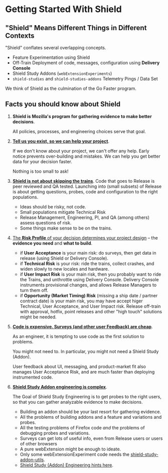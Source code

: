 # Getting Started With Shield

## "Shield" Means Different Things in Different Contexts

"Shield" conflates several overlapping concepts.

  * Feature Experimentation using Shield
  * Off-Train Deployment of code, messages, configuration using **Delivery Console**
  * Shield Study Addons (`webExtensionExperiments`)
  * `shield-studies` and `shield-studies-addons` Telemetry Pings / Data Set

We think of Shield as the culmination of the Go Faster program.

## Facts you should know about Shield

1. **Shield is Mozilla's program for gathering evidence to make better decisions**.  

    All policies, processes, and engineering choices serve that goal.

2. **[Tell us you exist, so we can help your project](./shield_help.md)**.  

    If we don't know about your project, we can't offer any help.  Early notice prevents over-building and mistakes.  We can help you get better data for your decision faster.
    
    Nothing is too small to ask!

3.  **[Shield is not about skipping the trains][deployment]**.  Code that goes to Release is peer reviewed and QA tested.  Launching into (small subsets) of Release is about getting questions, probes, code and configuration to the right populations.

    - Ideas should be risky, not code.
    - Small populations mitigate Technical Risk
    - Release Management, Engineering, PI, and QA (among others) assess questions of risk.
    - Some things make sense to be on the trains.

4.  [The **Risk Profile** of your decision determines your project design][design] &ndash; the **evidence you need** and **what to build**.
    
    - if **User Acceptance** is your main risk:  do surveys, then get data in release (using Shield or Delivery Console).
    - if **Technical Risk** is your risk: ride the trains, collect crashes, and widen slowly to new locales and hardware.
    - if **User Impact Risk** is your main risk, then you probably want to ride the Trains, and unthrottle using Delivery Console.  Delivery Console instruments provisional changes, and allows Release Managers to turn them off.
    - if **Opportunity (Market Timing) Risk** (missing a ship date / partner contract date) is your main risk, you may have accept higer Technical, User Acceptance, and User Impact risk. Release off-train with approval, hotfix, point releases and other "high touch" solutions might be needed.


5. [**Code is expensive.  Surveys (and other user Feedback) are cheap**][surveys].  

    As an engineer, it is tempting to use code as the first solution to problems.   

    You might not need to.  In particular, you might not need a Shield Study (Addon).  
    
    User feedback about UI, messaging, and product-market fit also manages User Acceptance Risk, and are much faster than deploying instrumented code.



6.  **[Shield Study Addon engineering is complex][engineering]**.

    The Goal of Shield Study Engineering is to get probes to the right users, so that you can gather analyzable evidence to make decisions.
    
    - Building an addon should be your last resort for gathering evidence.
    - All the problems of building addons and a feature and variations and probes.
    - All the testing problems of Firefox code *and* the problems of debugging probes and variations.
    - Surveys can get lots of useful info, even from Release users or users of other browsers
    - A pure webExtension might be enough to ideate.
    - Only some webExtensionExperiment code needs the [shield-study-addon-utils][ssau].
    - [Shield Study (Addon) Engineering hints here][engineering].


[deployment]:  ./shield_deploy.md
[design]: ./shield_design_process.md
[engineering]:  https://github.com/mozilla/shield-studies-addon-utils/tree/master/docs
[ssau]: https://github.com/mozilla/shield-study-addon-utils
[surveys]: ./shield_surveys.md

